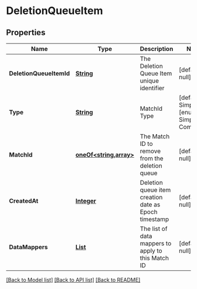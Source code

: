 # DeletionQueueItem
## Properties

Name | Type | Description | Notes
------------ | ------------- | ------------- | -------------
**DeletionQueueItemId** | [**String**](string.md) | The Deletion Queue Item unique identifier | [default to null]
**Type** | [**String**](string.md) | MatchId Type | [default to Simple] [enum: Simple, Composite]
**MatchId** | [**oneOf&lt;string,array&gt;**](oneOf&lt;string,array&gt;.md) | The Match ID to remove from the deletion queue | [default to null]
**CreatedAt** | [**Integer**](integer.md) | Deletion queue item creation date as Epoch timestamp | [default to null]
**DataMappers** | [**List**](string.md) | The list of data mappers to apply to this Match ID | [default to null]

[[Back to Model list]](../README.md#documentation-for-models) [[Back to API list]](../README.md#documentation-for-api-endpoints) [[Back to README]](../README.md)

